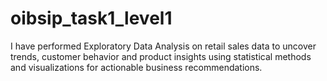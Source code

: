 # oibsip_task1_level1
I have performed Exploratory Data Analysis on retail sales data to uncover trends, customer behavior and product insights using statistical methods and visualizations for actionable business recommendations.
